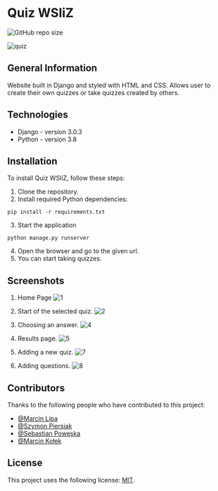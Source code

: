 # Quiz WSIiZ

![GitHub repo size](https://img.shields.io/github/repo-size/LipaMar/quiz)


![quiz](https://user-images.githubusercontent.com/50294425/107413440-0a847100-6b11-11eb-9f35-245b463719f6.png)

## General Information 
Website built in Django and styled with HTML and CSS. Allows user to create their own quizzes or take quizzes created by others.

## Technologies
* Django - version 3.0.3
* Python - version 3.8

## Installation

To install Quiz WSIiZ, follow these steps:

1. Clone the repository.
2. Install required Python dependencies: 
```
pip install -r requirements.txt
```
3. Start the application
```
python manage.py runserver
```
4. Open the browser and go to the given url.
5. You can start taking quizzes. 
## Screenshots
1. Home Page
![1](https://user-images.githubusercontent.com/50294425/107414107-d8274380-6b11-11eb-8d26-26fdf3f34022.PNG)

2. Start of the selected quiz.
![2](https://user-images.githubusercontent.com/50294425/107414138-e1b0ab80-6b11-11eb-9b90-88a824060766.PNG)

3. Choosing an answer.
![4](https://user-images.githubusercontent.com/50294425/107414172-ed9c6d80-6b11-11eb-945a-54738a722ba2.PNG)

4. Results page.
![5](https://user-images.githubusercontent.com/50294425/107414189-f5f4a880-6b11-11eb-9c54-ba4cda7dd4fe.PNG)

5. Adding a new quiz.
![7](https://user-images.githubusercontent.com/50294425/107414214-fe4ce380-6b11-11eb-982b-f172fb26c509.PNG)

6. Adding questions.
![8](https://user-images.githubusercontent.com/50294425/107414242-09a00f00-6b12-11eb-9abc-e25e7254d83f.PNG)

## Contributors

Thanks to the following people who have contributed to this project:

* [@Marcin Lipa](https://github.com/LipaMar) 
* [@Szymon Piersiak](https://github.com/SPiersiak) 
* [@Sebastian Powęska](https://github.com/SPoweska) 
* [@Marcin Kołek](https://github.com/DowelMartin) 


## License

This project uses the following license: [MIT](https://choosealicense.com/licenses/mit/).
